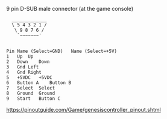 9 pin D-SUB male connector (at the game console)

	  _____________
	  \ 5 4 3 2 1 /
	   \ 9 8 7 6 /
	    `~~~~~~~' 


	Pin	Name (Select=GND)	Name (Select=+5V)
	1	Up	Up
	2	Down	Down
	3	Gnd	Left
	4	Gnd	Right
	5	+5VDC	+5VDC
	6	Button A	Button B
	7	Select	Select
	8	Ground	Ground
	9	Start	Button C

https://pinoutguide.com/Game/genesiscontroller_pinout.shtml
